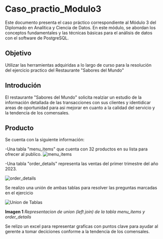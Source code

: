 # Caso_practio_Modulo3
Este documento presenta el caso práctico correspondiente al Módulo 3 del Diplomado en Analítica y Ciencia de Datos. En este módulo, se abordan los conceptos fundamentales y las técnicas básicas para el análisis de datos  con el software de PostgreSQL.

## Objetivo
Utilizar las herramientas adquiridas a lo largo de curso para la resolución del ejercicio practico del Restaurante  "Sabores del Mundo"

## Introdución 
El restaurante "Sabores del Mundo" solicita realziar un estudio de la información detallada de las transacciones con sus clientes y identidicar areas de oportunidad para asi mejorar en cuanto a la calidad del servicio y la tendencia de los comensales.

## Producto

Se cuenta con la siguiente información: 

-Una tabla "menu_items"  que cuenta con 32 productos en su lista para ofrecer al publico.
![menu_items](https://github.com/user-attachments/assets/fbd352fc-9d00-4521-9188-d444d19f6763)


-Una tabla "order_details" representa las ventas del primer trimestre del año 2023.

![order_details](https://github.com/user-attachments/assets/5107614d-90ef-4ed3-9727-93974737da72)

Se realizo una unión de ambas tablas para resolver las preguntas marcadas en el ejercicio

![Union de Tablas](https://github.com/user-attachments/assets/eb156e9a-25e2-467a-b94f-c03697fab48a)

**Imagen 1** *Representacion de union  (left join) de la tabla menu_items y order_details*


Se relizo un excel para representar graficas con puntos clave para ayudar al gerente a tomar deciciones conforme a la tendencia de los comensales.

